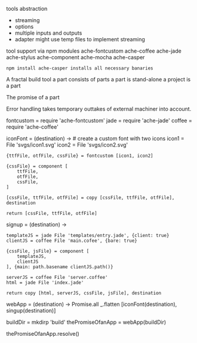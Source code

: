 
tools abstraction
- streaming
- options
- multiple inputs and outputs
- adapter might use temp files to implement streaming

tool support via npm modules
	ache-fontcustom
	ache-coffee
	ache-jade
	ache-stylus
	ache-component
	ache-mocha
	ache-casper

	npm install ache-casper installs all necessary banaries

A fractal build tool
	a part consists of parts
	a part is stand-alone
	a project is a part

The promise of a part

Error handling takes temporary outtakes of external machiner into account.

fontcustom = require 'ache-fontcustom'
jade = require 'ache-jade'
coffee  = require 'ache-coffee'

iconFont = (destination) ->
	# create a custom font with two icons
	icon1 = File 'svgs/icon1.svg'
	icon2 = File 'svgs/icon2.svg'

	{ttfFile, otfFile, cssFile} = fontcustom [icon1, icon2]

	{cssFile} = component [
		ttfFile, 
		otfFile, 
		cssFile, 
	]

	[cssFile, ttfFile, otfFile] = copy [cssFile, ttfFile, otfFile], destination

	return [cssFile, ttfFile, otfFile]

signup = (destination) ->
	
	templateJS = jade File 'templates/entry.jade', {client: true}
	clientJS = coffee File 'main.cofee', {bare: true}

	{cssFile, jsFile} = component [
		templateJS,
		clientJS
	], {main: path.basename clientJS.path()}

	serverJS = coffee File 'server.coffee'
	html = jade File 'index.jade'

	return copy [html, serverJS, cssFile, jsFile], destination

webApp = (destination) -> Promise.all _.flatten [iconFont(destination), singup(destination)]

buildDir = mkdirp 'build'
thePromiseOfanApp = webApp(buildDir)

thePromiseOfanApp.resolve()


		

